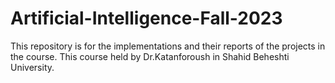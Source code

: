 # Artificial-Intelligence-Fall-2023
This repository is for the implementations and their reports of the projects in the course. This course held by Dr.Katanforoush in Shahid Beheshti University.
